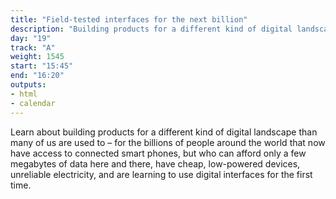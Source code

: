 ```yaml
---
title: "Field-tested interfaces for the next billion"
description: "Building products for a different kind of digital landscape than many of us are used to."
day: "19"
track: "A"
weight: 1545
start: "15:45"
end: "16:20"
outputs:
- html
- calendar
---
```


Learn about building products for a different kind of digital landscape than many of us are used to – for the billions of people around the world that now have access to connected smart phones, but who can afford only a few megabytes of data here and there, have cheap, low-powered devices, unreliable electricity, and are learning to use digital interfaces for the first time.
